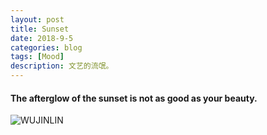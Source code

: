 ```yaml
---
layout: post
title: Sunset
date: 2018-9-5
categories: blog
tags: [Mood]
description: 文艺的流氓。
---
```

#### The afterglow of the sunset is not as good as your beauty.
![WUJINLIN](https://s1.ax1x.com/2018/09/14/iEZ5JH.jpg)